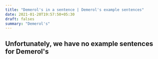 ```yaml
---
title: "Demerol's in a sentence | Demerol's example sentences"
date: 2021-01-20T19:57:50+05:30
draft: falses
summary: "Demerol's"
---
```

## Unfortunately, we have no example sentences for Demerol's                 
